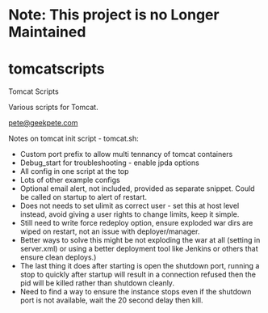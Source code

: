 # Note: This project is no Longer Maintained

tomcatscripts
=============

Tomcat Scripts

Various scripts for Tomcat.

pete@geekpete.com

Notes on tomcat init script - tomcat.sh:

*   Custom port prefix to allow multi tennancy of tomcat containers
*   Debug_start for troubleshooting - enable jpda options
*   All config in one script at the top
*   Lots of other example configs
*   Optional email alert, not included, provided as separate snippet. Could be called on startup to alert of restart.
*   Does not needs to set ulimit as correct user - set this at host level instead, avoid giving a user rights to change limits, keep it simple.
*   Still need to write force redeploy option, ensure exploded war dirs are wiped on restart, not an issue with deployer/manager.
*   Better ways to solve this might be not exploding the war at all (setting in server.xml) or using a better deployment tool like Jenkins or others that ensure clean deploys.)
*   The last thing it does after starting is open the shutdown port, running a stop to quickly after startup will result in a connection refused then the pid will be killed rather than shutdown cleanly.
*   Need to find a way to ensure the instance stops even if the shutdown port is not available, wait the 20 second delay then kill.

